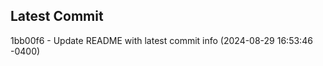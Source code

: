 
## Latest Commit
1bb00f6 - Update README with latest commit info (2024-08-29 16:53:46 -0400) <Yunxi-Zhou>
